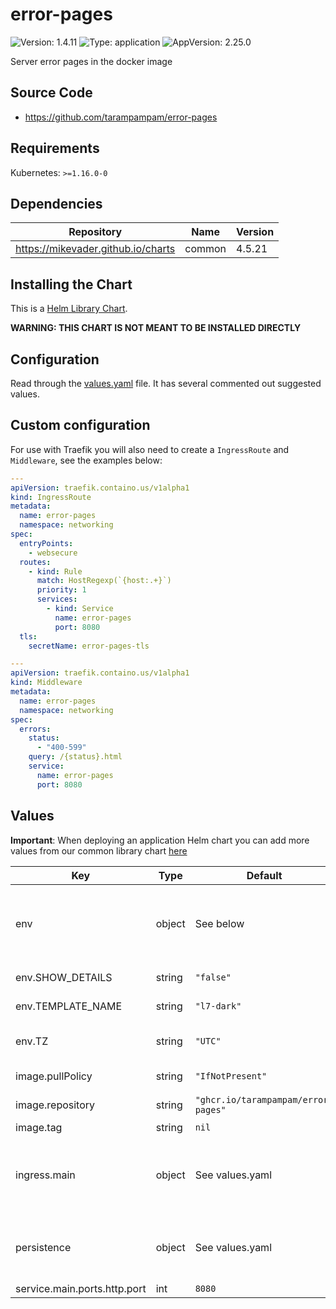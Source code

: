 # error-pages

![Version: 1.4.11](https://img.shields.io/badge/Version-1.4.11-informational?style=flat-square) ![Type: application](https://img.shields.io/badge/Type-application-informational?style=flat-square) ![AppVersion: 2.25.0](https://img.shields.io/badge/AppVersion-2.25.0-informational?style=flat-square)

Server error pages in the docker image

## Source Code

* <https://github.com/tarampampam/error-pages>

## Requirements

Kubernetes: `>=1.16.0-0`

## Dependencies

| Repository | Name | Version |
|------------|------|---------|
| https://mikevader.github.io/charts | common | 4.5.21 |

## Installing the Chart

This is a [Helm Library Chart](https://helm.sh/docs/topics/library_charts/#helm).

**WARNING: THIS CHART IS NOT MEANT TO BE INSTALLED DIRECTLY**

## Configuration

Read through the [values.yaml](./values.yaml) file. It has several commented out suggested values.

## Custom configuration

For use with Traefik you will also need to create a `IngressRoute` and `Middleware`, see the examples below:

```yaml
---
apiVersion: traefik.containo.us/v1alpha1
kind: IngressRoute
metadata:
  name: error-pages
  namespace: networking
spec:
  entryPoints:
    - websecure
  routes:
    - kind: Rule
      match: HostRegexp(`{host:.+}`)
      priority: 1
      services:
        - kind: Service
          name: error-pages
          port: 8080
  tls:
    secretName: error-pages-tls
```

```yaml
---
apiVersion: traefik.containo.us/v1alpha1
kind: Middleware
metadata:
  name: error-pages
  namespace: networking
spec:
  errors:
    status:
      - "400-599"
    query: /{status}.html
    service:
      name: error-pages
      port: 8080
```

## Values

**Important**: When deploying an application Helm chart you can add more values from our common library chart [here](https://github.com/mikevader/charts/tree/main/charts/library/common)

| Key | Type | Default | Description |
|-----|------|---------|-------------|
| env | object | See below | environment variables. See the [error-pages documentation](https://github.com/tarampampam/error-pages/wiki/HTTP-server) for more info. |
| env.SHOW_DETAILS | string | `"false"` | Enable details on error pages |
| env.TEMPLATE_NAME | string | `"l7-dark"` | Set the template |
| env.TZ | string | `"UTC"` | Set the container timezone |
| image.pullPolicy | string | `"IfNotPresent"` | image pull policy |
| image.repository | string | `"ghcr.io/tarampampam/error-pages"` | image repository |
| image.tag | string | `nil` | image tag |
| ingress.main | object | See values.yaml | Enable and configure ingress settings for the chart under this key. |
| persistence | object | See values.yaml | Configure persistence settings for the chart under this key. |
| service.main.ports.http.port | int | `8080` |  |

